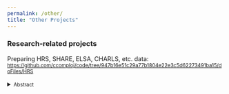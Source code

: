 ```yaml
---
permalink: /other/
title: "Other Projects"
---
```




### Research-related projects
Preparing HRS, SHARE, ELSA, CHARLS, etc. data: <br/>
<small>
<a href="https://github.com/ccomploj/code/tree/947b16e51c29a77b1804e22e3c5d62273491ba15/doFiles/HRS">https://github.com/ccomploj/code/tree/947b16e51c29a77b1804e22e3c5d62273491ba15/doFiles/HRS</a>
</small> <br/>  
<details>
<summary><small>Abstract</small></summary>
<small>
The extent to which wealth and public policy can shape mental health outcomes has been
studied previously, but how cash transfers in the form of noncontributory pensions can, either
temporarily or permanently, alleviate mental illness remains unclear. This paper exploits the
staggered introduction of the New Rural Pension Scheme between 2009 and 2012 in rural China.
Using CHARLS data from 2011-2018, we reveal an effect of approximately 60% on pension take
up, a 900 yuan increase in yearly pension income and crowding out of transfers from children
and grandchildren.
</small>
</details>